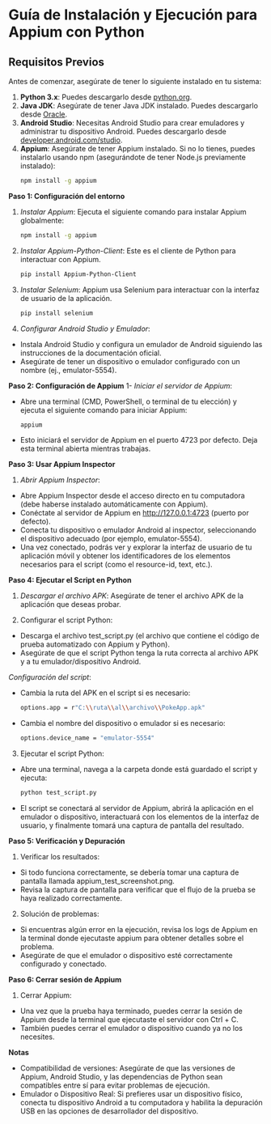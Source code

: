 # Guía de Instalación y Ejecución para Appium con Python

## Requisitos Previos

Antes de comenzar, asegúrate de tener lo siguiente instalado en tu sistema:

1. **Python 3.x**: Puedes descargarlo desde [python.org](https://www.python.org/downloads/).
2. **Java JDK**: Asegúrate de tener Java JDK instalado. Puedes descargarlo desde [Oracle](https://www.oracle.com/java/technologies/javase-jdk11-downloads.html).
3. **Android Studio**: Necesitas Android Studio para crear emuladores y administrar tu dispositivo Android. Puedes descargarlo desde [developer.android.com/studio](https://developer.android.com/studio).
4. **Appium**: Asegúrate de tener Appium instalado. Si no lo tienes, puedes instalarlo usando npm (asegurándote de tener Node.js previamente instalado):
   ```bash
   npm install -g appium

**Paso 1: Configuración del entorno**
1. *Instalar Appium*: Ejecuta el siguiente comando para instalar Appium globalmente:

   ```bash
   npm install -g appium

2. *Instalar Appium-Python-Client*: Este es el cliente de Python para interactuar con Appium.

   ```bash
   pip install Appium-Python-Client

3. *Instalar Selenium*: Appium usa Selenium para interactuar con la interfaz de usuario de la aplicación.

   ```bash
   pip install selenium

4. *Configurar Android Studio y Emulador*:
- Instala Android Studio y configura un emulador de Android siguiendo las instrucciones de la documentación oficial.
- Asegúrate de tener un dispositivo o emulador configurado con un nombre (ej., emulator-5554).


**Paso 2: Configuración de Appium**
1- *Iniciar el servidor de Appium*:
- Abre una terminal (CMD, PowerShell, o terminal de tu elección) y ejecuta el siguiente comando para iniciar Appium:

   ```bash
   appium

- Esto iniciará el servidor de Appium en el puerto 4723 por defecto. Deja esta terminal abierta mientras trabajas.

**Paso 3: Usar Appium Inspector**
1. *Abrir Appium Inspector*:
- Abre Appium Inspector desde el acceso directo en tu computadora (debe haberse instalado automáticamente con Appium).
- Conéctate al servidor de Appium en http://127.0.0.1:4723 (puerto por defecto).
- Conecta tu dispositivo o emulador Android al inspector, seleccionando el dispositivo adecuado (por ejemplo, emulator-5554).
- Una vez conectado, podrás ver y explorar la interfaz de usuario de tu aplicación móvil y obtener los identificadores de los elementos necesarios para el script (como el resource-id, text, etc.).

**Paso 4: Ejecutar el Script en Python**
1. *Descargar el archivo APK*: Asegúrate de tener el archivo APK de la aplicación que deseas probar.

2. Configurar el script Python:

- Descarga el archivo test_script.py (el archivo que contiene el código de prueba automatizado con Appium y Python).
- Asegúrate de que el script Python tenga la ruta correcta al archivo APK y a tu emulador/dispositivo Android.

*Configuración del script*:

- Cambia la ruta del APK en el script si es necesario:
   ```bash
   options.app = r"C:\\ruta\\al\\archivo\\PokeApp.apk"

- Cambia el nombre del dispositivo o emulador si es necesario:
   ```bash
   options.device_name = "emulator-5554"

3. Ejecutar el script Python:

- Abre una terminal, navega a la carpeta donde está guardado el script y ejecuta:
    ```bash
   python test_script.py

- El script se conectará al servidor de Appium, abrirá la aplicación en el emulador o dispositivo, interactuará con los elementos de la interfaz de usuario, y finalmente tomará una captura de pantalla del resultado.


**Paso 5: Verificación y Depuración**
1. Verificar los resultados:

- Si todo funciona correctamente, se debería tomar una captura de pantalla llamada appium_test_screenshot.png.
- Revisa la captura de pantalla para verificar que el flujo de la prueba se haya realizado correctamente.

2. Solución de problemas:

- Si encuentras algún error en la ejecución, revisa los logs de Appium en la terminal donde ejecutaste appium para obtener detalles sobre el problema.
- Asegúrate de que el emulador o dispositivo esté correctamente configurado y conectado.


**Paso 6: Cerrar sesión de Appium**

1. Cerrar Appium:
- Una vez que la prueba haya terminado, puedes cerrar la sesión de Appium desde la terminal que ejecutaste el servidor con Ctrl + C.
- También puedes cerrar el emulador o dispositivo cuando ya no los necesites.

**Notas**
- Compatibilidad de versiones: Asegúrate de que las versiones de Appium, Android Studio, y las dependencias de Python sean compatibles entre sí para evitar problemas de ejecución.
- Emulador o Dispositivo Real: Si prefieres usar un dispositivo físico, conecta tu dispositivo Android a tu computadora y habilita la depuración USB en las opciones de desarrollador del dispositivo.
